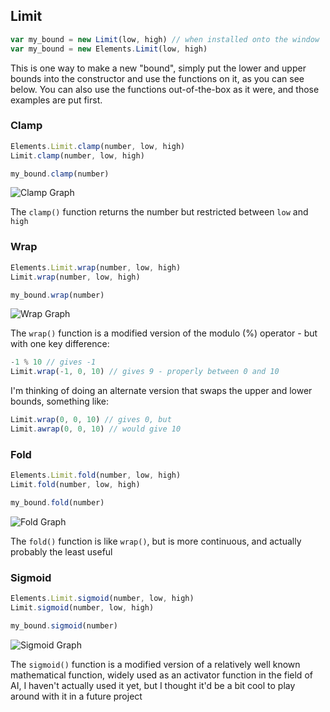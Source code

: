 ## Limit

```js
var my_bound = new Limit(low, high) // when installed onto the window
var my_bound = new Elements.Limit(low, high)
```

This is one way to make a new "bound", simply put the lower and upper bounds into the constructor and use the functions on it, as you can see below.
You can also use the functions out-of-the-box as it were, and those examples are put first.

### Clamp

```js
Elements.Limit.clamp(number, low, high)
Limit.clamp(number, low, high)

my_bound.clamp(number)
```

![Clamp Graph](https://user-images.githubusercontent.com/25611707/147256564-1a441c7c-f117-444c-8496-1e7134d06e01.png)

The `clamp()` function returns the number but restricted between `low` and `high`

### Wrap

```js
Elements.Limit.wrap(number, low, high)
Limit.wrap(number, low, high)

my_bound.wrap(number)
```

![Wrap Graph](https://user-images.githubusercontent.com/25611707/147256614-a646cdac-544b-469d-a030-acd28c7fa96c.png)

The `wrap()` function is a modified version of the modulo (%) operator - but with one key difference:

```js
-1 % 10 // gives -1
Limit.wrap(-1, 0, 10) // gives 9 - properly between 0 and 10
```

I'm thinking of doing an alternate version that swaps the upper and lower bounds, something like:

```js
Limit.wrap(0, 0, 10) // gives 0, but
Limit.awrap(0, 0, 10) // would give 10
```

### Fold

```js
Elements.Limit.fold(number, low, high)
Limit.fold(number, low, high)

my_bound.fold(number)
```

![Fold Graph](https://user-images.githubusercontent.com/25611707/147256972-7b3cb09e-e083-4a75-a6f5-5f8190917b4b.png)

The `fold()` function is like `wrap()`, but is more continuous, and actually probably the least useful

### Sigmoid

```js
Elements.Limit.sigmoid(number, low, high)
Limit.sigmoid(number, low, high)

my_bound.sigmoid(number)
```

![Sigmoid Graph](https://user-images.githubusercontent.com/25611707/147257188-8cc356ce-ab7a-4782-a435-cec61dda8e8a.png)

The `sigmoid()` function is a modified version of a relatively well known mathematical function, widely used as an activator function in the field of AI, I haven't actually used it yet, but I thought it'd be a bit cool to play around with it in a future project
